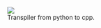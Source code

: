 ![](https://github.com/DawidSwinoga/typepython/workflows/pipeline/badge.svg) </br>
Transpiler from python to cpp.
